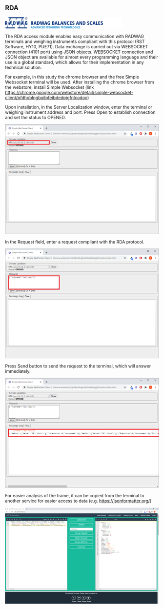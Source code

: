 ## RDA
![Alt text](en_header.png)

  The RDA access module enables easy communication with RADWAG terminals and weighing instruments compliant with this protocol (RST Software, HY10, PUE71).
Data exchange is carried out via WEBSOCKET connection (4101 port) using JSON objects. WEBSOCKET connection and JSON object are available for almost every programming language and their use is a global standard, which allows for their implementation in any technical solution.
  
 For example, in this study the chrome browser and the free Simple Websocket terminal will be used. After installing the chrome browser from the webstore, install Simple Websocket (link https://chrome.google.com/webstore/detail/simple-websocket-client/pfdhoblngboilpfeibdedpjgfnlcodoo)
  

  
Upon installation, in the Server Localization window, enter the terminal or weighing instrument address and port. Press Open to establish connection and set the status to OPENED.
  
  ![Alt text](example1.png)
  
In the Request field, enter a request compliant with the RDA protocol.
  
   ![Alt text](example2.png)
   
Press Send button to send the request to the terminal, which will answer immediately.
   
   ![Alt text](example3.png)
   
For easier analysis of the frame, it can be copied from the terminal to another service for easier access to data (e.g. https://jsonformatter.org/)
  
   ![Alt text](example4.png)

